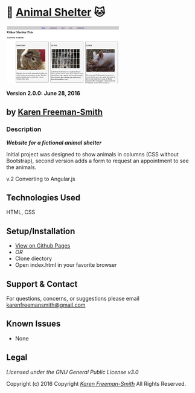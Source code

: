 # :dog: [Animal Shelter](http://karenfreemansmith.github.io/shelter) :cat:
![project screenshot](/img/screenshot.jpg)

__Version 2.0.0: June 28, 2016__
## by [Karen Freeman-Smith](http://karenfreemansmith.github.io)

### Description
__*Website for a fictional animal shelter*__

Initial project was designed to show animals in columns (CSS without Bootstrap), second
version adds a form to request an appointment to see the animals.

v.2 Converting to Angular.js

## Technologies Used
HTML, CSS

## Setup/Installation
* [View on Github Pages](https://karenfreemansmith.github.io/EpicIntroWk1-PetWebsite)
* _OR_
* Clone diectory 
* Open index.html in your favorite browser

## Support & Contact
For questions, concerns, or suggestions please email karenfreemansmith@gmail.com

## Known Issues
* None

## Legal
*Licensed under the GNU General Public License v3.0*

Copyright (c) 2016 Copyright _[Karen Freeman-Smith](https://karenfreemansmith.github.io)_ All Rights Reserved.
